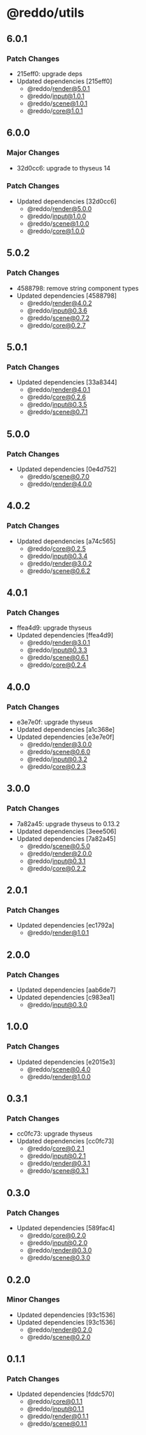 # @reddo/utils

## 6.0.1

### Patch Changes

- 215eff0: upgrade deps
- Updated dependencies [215eff0]
  - @reddo/render@5.0.1
  - @reddo/input@1.0.1
  - @reddo/scene@1.0.1
  - @reddo/core@1.0.1

## 6.0.0

### Major Changes

- 32d0cc6: upgrade to thyseus 14

### Patch Changes

- Updated dependencies [32d0cc6]
  - @reddo/render@5.0.0
  - @reddo/input@1.0.0
  - @reddo/scene@1.0.0
  - @reddo/core@1.0.0

## 5.0.2

### Patch Changes

- 4588798: remove string component types
- Updated dependencies [4588798]
  - @reddo/render@4.0.2
  - @reddo/input@0.3.6
  - @reddo/scene@0.7.2
  - @reddo/core@0.2.7

## 5.0.1

### Patch Changes

- Updated dependencies [33a8344]
  - @reddo/render@4.0.1
  - @reddo/core@0.2.6
  - @reddo/input@0.3.5
  - @reddo/scene@0.7.1

## 5.0.0

### Patch Changes

- Updated dependencies [0e4d752]
  - @reddo/scene@0.7.0
  - @reddo/render@4.0.0

## 4.0.2

### Patch Changes

- Updated dependencies [a74c565]
  - @reddo/core@0.2.5
  - @reddo/input@0.3.4
  - @reddo/render@3.0.2
  - @reddo/scene@0.6.2

## 4.0.1

### Patch Changes

- ffea4d9: upgrade thyseus
- Updated dependencies [ffea4d9]
  - @reddo/render@3.0.1
  - @reddo/input@0.3.3
  - @reddo/scene@0.6.1
  - @reddo/core@0.2.4

## 4.0.0

### Patch Changes

- e3e7e0f: upgrade thyseus
- Updated dependencies [a1c368e]
- Updated dependencies [e3e7e0f]
  - @reddo/render@3.0.0
  - @reddo/scene@0.6.0
  - @reddo/input@0.3.2
  - @reddo/core@0.2.3

## 3.0.0

### Patch Changes

- 7a82a45: upgrade thyseus to 0.13.2
- Updated dependencies [3eee506]
- Updated dependencies [7a82a45]
  - @reddo/scene@0.5.0
  - @reddo/render@2.0.0
  - @reddo/input@0.3.1
  - @reddo/core@0.2.2

## 2.0.1

### Patch Changes

- Updated dependencies [ec1792a]
  - @reddo/render@1.0.1

## 2.0.0

### Patch Changes

- Updated dependencies [aab6de7]
- Updated dependencies [c983ea1]
  - @reddo/input@0.3.0

## 1.0.0

### Patch Changes

- Updated dependencies [e2015e3]
  - @reddo/scene@0.4.0
  - @reddo/render@1.0.0

## 0.3.1

### Patch Changes

- cc0fc73: upgrade thyseus
- Updated dependencies [cc0fc73]
  - @reddo/core@0.2.1
  - @reddo/input@0.2.1
  - @reddo/render@0.3.1
  - @reddo/scene@0.3.1

## 0.3.0

### Patch Changes

- Updated dependencies [589fac4]
  - @reddo/core@0.2.0
  - @reddo/input@0.2.0
  - @reddo/render@0.3.0
  - @reddo/scene@0.3.0

## 0.2.0

### Minor Changes

- Updated dependencies [93c1536]
- Updated dependencies [93c1536]
  - @reddo/render@0.2.0
  - @reddo/scene@0.2.0

## 0.1.1

### Patch Changes

- Updated dependencies [fddc570]
  - @reddo/core@0.1.1
  - @reddo/input@0.1.1
  - @reddo/render@0.1.1
  - @reddo/scene@0.1.1
